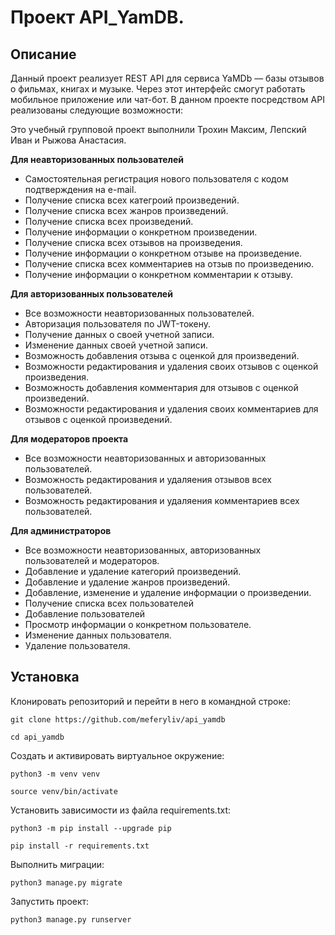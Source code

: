 # Проект API_YamDB.

## Описание

Данный проект реализует REST API для сервиса YaMDb — базы отзывов о фильмах, книгах и музыке. Через этот интерфейс
смогут работать мобильное приложение или чат-бот. В данном проекте посредством API реализованы следующие возможности:

Это учебный групповой проект выполнили Трохин Максим, Лепский Иван и Рыжова Анастасия.

**Для неавторизованных пользователей**
- Самостоятельная регистрация нового пользователя с кодом подтверждения на e-mail.
- Получение списка всех категроий произведений.
- Получение списка всех жанров произведений.
- Получение списка всех произведений.
- Получение информации о конкретном произведении.
- Получение списка всех отзывов на произведения.
- Получение информации о конкретном отзыве на произведение.
- Получение списка всех комментариев на отзыв по произведению.
- Получение информации о конкретном комментарии к отзыву.

**Для авторизованных пользователей**
- Все возможности неавторизованных пользователей.
- Авторизация пользователя по JWT-токену.
- Получение данных о своей учетной записи.
- Изменение данных своей учетной записи.
- Возможность добавления отзыва с оценкой для произведений.
- Возможности редактирования и удаления своих отзывов с оценкой произведения.
- Возможность добавления комментария для отзывов с оценкой произведений.
- Возможности редактирования и удаления своих комментариев для отзывов с оценкой произведений.

**Для модераторов проекта**
- Все возможности неавторизованных и авторизованных пользователей.
- Возможность редактирования и удаляения отзывов всех пользователей.
- Возможность редактирования и удаляения комментариев всех пользователей.

**Для администраторов**
- Все возможности неавторизованных, авторизованных пользователей и модераторов.
- Добавление и удаление категорий произведений.
- Добавление и удаление жанров произведений.
- Добавление, изменение и удаление информации о произведении.
- Получение списка всех пользователей
- Добавление пользователей
- Просмотр информации о конкретном пользователе.
- Изменение данных пользователя.
- Удаление пользователя.


## Установка

Клонировать репозиторий и перейти в него в командной строке:

```
git clone https://github.com/meferyliv/api_yamdb
```
```
cd api_yamdb
```

Cоздать и активировать виртуальное окружение:

```
python3 -m venv venv
```
```
source venv/bin/activate
```

Установить зависимости из файла requirements.txt:

```
python3 -m pip install --upgrade pip
```
```
pip install -r requirements.txt
```

Выполнить миграции:

```
python3 manage.py migrate
```

Запустить проект:

```
python3 manage.py runserver
```
